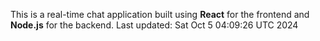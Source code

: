 This is a real-time chat application built using **React** for the frontend and **Node.js** for the backend.
Last updated: Sat Oct  5 04:09:26 UTC 2024
